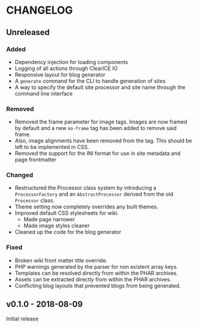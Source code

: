 # CHANGELOG

## Unreleased
### Added
- Dependency injection for loading components
- Logging of all actions through ClearICE IO
- Responsive layout for blog generator
- A `generate` command for the CLI to handle generation of sites
- A way to specify the default site processor and site name through the command line interface

### Removed
- Removed the frame parameter for image tags. Images are now framed by default and a new `no-frame` tag has been added to remove said frame.
- Also, image alignments have been removed from the tag. This should be left to be implemented in CSS.
- Removed the support for the INI format for use in site metadata and page frontmatter

### Changed
- Restructured the Processor class system by introducing a `ProcessorFactory` and an `AbstractProcessor` derived from the old `Processor` class.
- Theme setting now completely overrides any built themes.
- Improved default CSS stylesheets for wiki.
    - Made page narrower
    - Made image styles cleaner 
- Cleaned up the code for the blog generator

### Fixed
- Broken wiki front matter title override.
- PHP warnings generated by the parser for non existent array keys.
- Templates can be resolved directly from within the PHAR archives.
- Assets can be extracted directly from within the PHAR archives.
- Conflicting blog layouts that prevented blogs from being generated.

## v0.1.0 - 2018-08-09
Initial release
